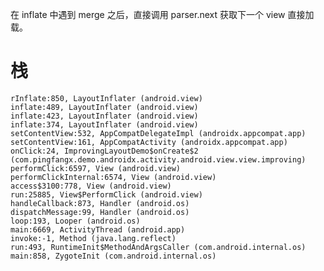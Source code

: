 在 inflate 中遇到 merge 之后，直接调用 parser.next 获取下一个 view 直接加载。
# 栈
    rInflate:850, LayoutInflater (android.view)
    inflate:489, LayoutInflater (android.view)
    inflate:423, LayoutInflater (android.view)
    inflate:374, LayoutInflater (android.view)
    setContentView:532, AppCompatDelegateImpl (androidx.appcompat.app)
    setContentView:161, AppCompatActivity (androidx.appcompat.app)
    onClick:24, ImprovingLayoutDemo$onCreate$2 (com.pingfangx.demo.androidx.activity.android.view.view.improving)
    performClick:6597, View (android.view)
    performClickInternal:6574, View (android.view)
    access$3100:778, View (android.view)
    run:25885, View$PerformClick (android.view)
    handleCallback:873, Handler (android.os)
    dispatchMessage:99, Handler (android.os)
    loop:193, Looper (android.os)
    main:6669, ActivityThread (android.app)
    invoke:-1, Method (java.lang.reflect)
    run:493, RuntimeInit$MethodAndArgsCaller (com.android.internal.os)
    main:858, ZygoteInit (com.android.internal.os)
